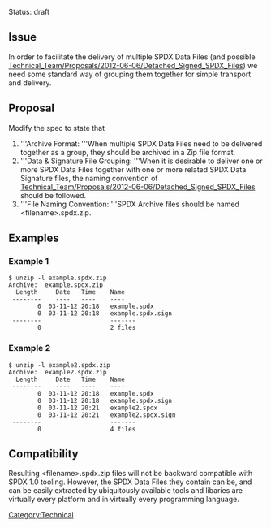 Status: draft

## Issue

In order to facilitate the delivery of multiple SPDX Data Files (and
possible
[Technical\_Team/Proposals/2012-06-06/Detached\_Signed\_SPDX\_Files](Technical_Team/Proposals/2012-06-06/Detached_Signed_SPDX_Files "wikilink"))
we need some standard way of grouping them together for simple transport
and delivery.

## Proposal

Modify the spec to state that

1.  '''Archive Format: '''When multiple SPDX Data Files need to be
    delivered together as a group, they should be archived in a Zip file
    format.
2.  '''Data & Signature File Grouping: '''When it is desirable to
    deliver one or more SPDX Data Files together with one or more
    related SPDX Data Signature files, the naming convention of
    [Technical\_Team/Proposals/2012-06-06/Detached\_Signed\_SPDX\_Files](Technical_Team/Proposals/2012-06-06/Detached_Signed_SPDX_Files "wikilink")
    should be followed.
3.  '''File Naming Convention: '''SPDX Archive files should be named
    \<filename\>.spdx.zip.

## Examples

### Example 1

`$ unzip -l example.spdx.zip`  
`Archive:  example.spdx.zip`  
`  Length     Date   Time    Name`  
` --------    ----   ----    ----`  
`        0  03-11-12 20:18   example.spdx`  
`        0  03-11-12 20:18   example.spdx.sign`  
` --------                   -------`  
`        0                   2 files`

### Example 2

`$ unzip -l example2.spdx.zip`  
`Archive:  example2.spdx.zip`  
`  Length     Date   Time    Name`  
` --------    ----   ----    ----`  
`        0  03-11-12 20:18   example.spdx`  
`        0  03-11-12 20:18   example.spdx.sign`  
`        0  03-11-12 20:21   example2.spdx`  
`        0  03-11-12 20:21   example2.spdx.sign`  
` --------                   -------`  
`        0                   4 files`

## Compatibility

Resulting \<filename\>.spdx.zip files will not be backward compatible
with SPDX 1.0 tooling. However, the SPDX Data Files they contain can be,
and can be easily extracted by ubiquitously available tools and libaries
are virtually every platform and in virtually every programming
language.

[Category:Technical](Category:Technical "wikilink")
